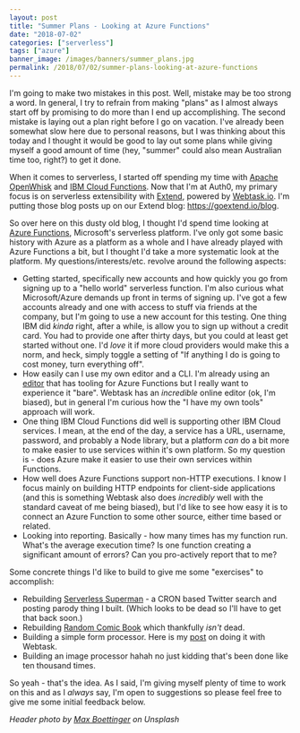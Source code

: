 ```yaml
---
layout: post
title: "Summer Plans - Looking at Azure Functions"
date: "2018-07-02"
categories: ["serverless"]
tags: ["azure"]
banner_image: /images/banners/summer_plans.jpg
permalink: /2018/07/02/summer-plans-looking-at-azure-functions
---
```


I'm going to make two mistakes in this post. Well, mistake may be too strong a word. In general, I try to refrain from making "plans" as I almost always start off by promising to do more than I end up accomplishing. The second mistake is laying out a plan right before I go on vacation. I've already been somewhat slow here due to personal reasons, but I was thinking about this today and I thought it would be good to lay out some plans while giving myself a good amount of time (hey, "summer" could also mean Australian time too, right?) to get it done.

When it comes to serverless, I started off spending my time with [Apache OpenWhisk](http://openwhisk.apache.org/) and [IBM Cloud Functions](https://www.ibm.com/cloud/functions). Now that I'm at Auth0, my primary focus is on serverless extensibility with [Extend](https://goextend.io/), powered by [Webtask.io](https://webtask.io/). I'm putting those blog posts up on our Extend blog: https://goextend.io/blog. 

So over here on this dusty old blog, I thought I'd spend time looking at [Azure Functions](https://azure.microsoft.com/en-us/services/functions/), Microsoft's serverless platform. I've only got some basic history with Azure as a platform as a whole and I have already played with Azure Functions a bit, but I thought I'd take a more systematic look at the platform. My questions/interests/etc. revolve around the following aspects:

* Getting started, specifically new accounts and how quickly you go from signing up to a "hello world" serverless function. I'm also curious what Microsoft/Azure demands up front in terms of signing up. I've got a few accounts already and one with access to stuff via friends at the company, but I'm going to use a new account for this testing. One thing IBM did *kinda* right, after a while, is allow you to sign up without a credit card. You had to provide one after thirty days, but you could at least get started without one. I'd *love* it if more cloud providers would make this a norm, and heck, simply toggle a setting of "If anything I do is going to cost money, turn everything off". 
* How easily can I use my own editor and a CLI. I'm already using an [editor](https://code.visualstudio.com/) that has tooling for Azure Functions but I really want to experience it "bare". Webtask has an *incredible* online editor (ok, I'm biased), but in general I'm curious how the "I have my own tools" approach will work. 
* One thing IBM Cloud Functions did well is supporting other IBM Cloud services. I mean, at the end of the day, a service has a URL, username, password, and probably a Node library, but a platform *can* do a bit more to make easier to use services within it's own platform. So my question is - does Azure make it easier to use their own services within Functions.
* How well does Azure Functions support non-HTTP executions. I know I focus mainly on building HTTP endpoints for client-side applications (and this is something Webtask also does *incredibly* well with the standard caveat of me being biased), but I'd like to see how easy it is to connect an Azure Function to some other source, either time based or related.
* Looking into reporting. Basically - how many times has my function run. What's the average execution time? Is one function creating a significant amount of errors? Can you pro-actively report that to me? 

Some concrete things I'd like to build to give me some "exercises" to accomplish:

* Rebuilding [Serverless Superman](https://twitter.com/serverlesssuper/) - a CRON based Twitter search and posting parody thing I built. (Which looks to be dead so I'll have to get that back soon.)
* Rebuilding [Random Comic Book](https://twitter.com/randomcomicbook) which thankfully *isn't* dead. 
* Building a simple form processor. Here is my [post](https://www.raymondcamden.com/2018/03/02/buidling-a-serverless-form-handler-with-webtask) on doing it with Webtask.
* Building an image processor hahah no just kidding that's been done like ten thousand times. 

So yeah - that's the idea. As I said, I'm giving myself plenty of time to work on this and as I *always* say, I'm open to suggestions so please feel free to give me some initial feedback below. 

<i>Header photo by <a href="https://unsplash.com/photos/SUFS6CPjB5Q?utm_source=unsplash&utm_medium=referral&utm_content=creditCopyText">Max Boettinger</a> on Unsplash</i>